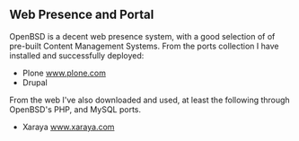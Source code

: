 ## Web Presence and Portal

OpenBSD is a decent web presence system, with a good selection of
of pre-built Content Management Systems. From the ports collection
I have installed and successfully deployed:

- Plone <a href="http://www.plone.com">www.plone.com</a>
- Drupal

From the web I've also downloaded and used, at least the following
through OpenBSD's PHP, and MySQL ports.

- Xaraya <a href="http://www.xaraya.com">www.xaraya.com</a>
